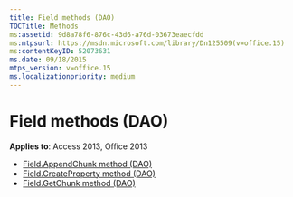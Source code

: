 ```yaml
---
title: Field methods (DAO)
TOCTitle: Methods
ms:assetid: 9d8a78f6-876c-43d6-a76d-03673eaecfdd
ms:mtpsurl: https://msdn.microsoft.com/library/Dn125509(v=office.15)
ms:contentKeyID: 52073631
ms.date: 09/18/2015
mtps_version: v=office.15
ms.localizationpriority: medium
---
```


# Field methods (DAO)

**Applies to**: Access 2013, Office 2013

- [Field.AppendChunk method (DAO)](field-appendchunk-method-dao.md)
- [Field.CreateProperty method (DAO)](field-createproperty-method-dao.md)
- [Field.GetChunk method (DAO)](field-getchunk-method-dao.md)

